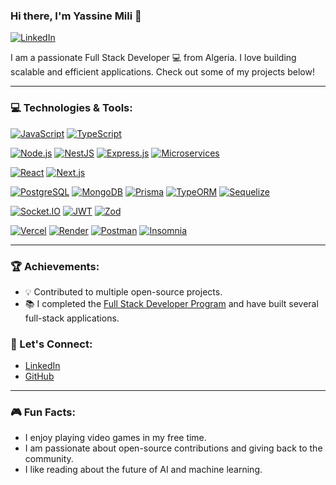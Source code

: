 ### Hi there, I'm Yassine Mili 👋

<!--[![Website](https://img.shields.io/badge/Website-YourWebsite-FF6347?style=for-the-badge&logo=google-chrome)](https://yourwebsite.com)-->
[![LinkedIn](https://img.shields.io/badge/LinkedIn-Yassine_Mili-0077B5?style=for-the-badge&logo=linkedin)](https://www.linkedin.com/in/yassine-mili-0193bb28a/)


I am a passionate Full Stack Developer 💻 from Algeria. I love building scalable and efficient applications. Check out some of my projects below!

---

### 💻 Technologies & Tools:

<!-- Languages -->
[![JavaScript](https://img.shields.io/badge/JavaScript-F7DF1E?style=for-the-badge&logo=javascript)](https://www.javascript.com/)
[![TypeScript](https://img.shields.io/badge/TypeScript-3178C6?style=for-the-badge&logo=typescript)](https://www.typescriptlang.org/)

<!-- Backend -->
[![Node.js](https://img.shields.io/badge/Node.js-339933?style=for-the-badge&logo=node.js)](https://nodejs.org/)
[![NestJS](https://img.shields.io/badge/NestJS-E0234E?style=for-the-badge&logo=nestjs)](https://nestjs.com/)
[![Express.js](https://img.shields.io/badge/Express.js-000000?style=for-the-badge&logo=express)](https://expressjs.com/)
[![Microservices](https://img.shields.io/badge/Microservices-000000?style=for-the-badge&logo=vercel&labelColor=gray)](#)

<!-- Frontend -->
[![React](https://img.shields.io/badge/React-61DAFB?style=for-the-badge&logo=react)](https://reactjs.org/)
[![Next.js](https://img.shields.io/badge/Next.js-000000?style=for-the-badge&logo=next.js)](https://nextjs.org/)

<!-- Database -->
[![PostgreSQL](https://img.shields.io/badge/PostgreSQL-336791?style=for-the-badge&logo=postgresql)](https://www.postgresql.org/)
[![MongoDB](https://img.shields.io/badge/MongoDB-4DB33D?style=for-the-badge&logo=mongodb)](https://www.mongodb.com/)
[![Prisma](https://img.shields.io/badge/Prisma-2D3748?style=for-the-badge&logo=prisma)](https://www.prisma.io/)
[![TypeORM](https://img.shields.io/badge/TypeORM-EC7B2F?style=for-the-badge&logo=typeorm)](https://typeorm.io/)
[![Sequelize](https://img.shields.io/badge/Sequelize-52B0E7?style=for-the-badge&logo=sequelize)](https://sequelize.org/)

<!-- Infrastructure -->
[![Socket.IO](https://img.shields.io/badge/Socket.IO-010101?style=for-the-badge&logo=socket.io)](https://socket.io/)
[![JWT](https://img.shields.io/badge/JWT-000000?style=for-the-badge&logo=jsonwebtokens)](https://jwt.io/)
[![Zod](https://img.shields.io/badge/Zod-3C52B2?style=for-the-badge&logo=typescript)](https://zod.dev/)

<!-- Tools -->
[![Vercel](https://img.shields.io/badge/Vercel-000000?style=for-the-badge&logo=vercel)](https://vercel.com/)
[![Render](https://img.shields.io/badge/Render-46E3B7?style=for-the-badge&logo=render)](https://render.com/)
[![Postman](https://img.shields.io/badge/Postman-FF6C37?style=for-the-badge&logo=postman)](https://postman.com/)
[![Insomnia](https://img.shields.io/badge/Insomnia-4000BF?style=for-the-badge&logo=insomnia)](https://insomnia.rest/)

---

### 🏆 Achievements:

- 💡 Contributed to multiple open-source projects.
- 📚 I completed the [Full Stack Developer Program](#) and have built several full-stack applications.
<!-- 📝 Author of several blog posts about web development and tech trends. -->

<!---

### 📈 GitHub Stats:

![Your GitHub Stats](https://github-readme-stats.vercel.app/api?username=your-github-username&show_icons=true&count_private=true&hide=prs&theme=radical)

--->
<!---

### 📚 Latest Blog Posts

- [Building Scalable Applications with Node.js](https://yourblog.com/building-scalable-applications)
- [A Guide to PostgreSQL Indexing](https://yourblog.com/postgresql-indexing)
- [How Docker Transformed My Development Process](https://yourblog.com/how-docker-transformed-development)

--->

### 🤝 Let's Connect:

- [LinkedIn](https://www.linkedin.com/in/yassine-mili-0193bb28a/)
- [GitHub](https://github.com/yassinemili)

---

### 🎮 Fun Facts:

- I enjoy playing video games in my free time.
- I am passionate about open-source contributions and giving back to the community.
- I like reading about the future of AI and machine learning.


